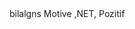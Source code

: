 <head>
  <script async src="https://pagead2.googlesyndication.com/pagead/js/adsbygoogle.js?client=ca-pub-6530975480139748" crossorigin="anonymous"></script>
  <!-- Mevcut head içeriğin burada yer alacak -->
</head> bilalgns
Motive ,NET, Pozitif 
